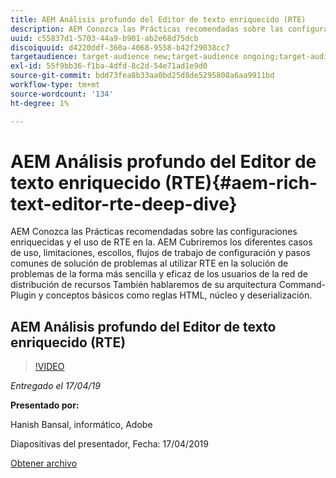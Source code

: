 ```yaml
---
title: AEM Análisis profundo del Editor de texto enriquecido (RTE)
description: AEM Conozca las Prácticas recomendadas sobre las configuraciones enriquecidas y el uso de RTE en la. AEM Cubriremos los diferentes casos de uso, limitaciones, escollos, flujos de trabajo de configuración y pasos comunes de solución de problemas al utilizar RTE en la solución de problemas de la forma más sencilla y eficaz de los usuarios de la red de distribución de recursos También hablaremos de su arquitectura Command-Plugin y conceptos básicos como reglas HTML, núcleo y deserialización.
uuid: c55837d1-5703-44a9-b901-ab2e68d75dcb
discoiquuid: d4220ddf-360a-4068-9558-b42f29038cc7
targetaudience: target-audience new;target-audience ongoing;target-audience upgrader
exl-id: 55f9bb36-f1ba-4dfd-8c2d-54e71ad1e9d0
source-git-commit: bdd73fea8b33aa0bd25d8de5295808a6aa9911bd
workflow-type: tm+mt
source-wordcount: '134'
ht-degree: 1%

---
```


# AEM Análisis profundo del Editor de texto enriquecido (RTE){#aem-rich-text-editor-rte-deep-dive}

AEM Conozca las Prácticas recomendadas sobre las configuraciones enriquecidas y el uso de RTE en la. AEM Cubriremos los diferentes casos de uso, limitaciones, escollos, flujos de trabajo de configuración y pasos comunes de solución de problemas al utilizar RTE en la solución de problemas de la forma más sencilla y eficaz de los usuarios de la red de distribución de recursos También hablaremos de su arquitectura Command-Plugin y conceptos básicos como reglas HTML, núcleo y deserialización.

## AEM Análisis profundo del Editor de texto enriquecido (RTE)

>[!VIDEO](https://video.tv.adobe.com/v/27087/?quality=9)

*Entregado el 17/04/19*

**Presentado por:**

Hanish Bansal, informático, Adobe

Diapositivas del presentador, Fecha: 17/04/2019

[Obtener archivo](assets/aem-gems-aem-rte-04172019.pdf)
